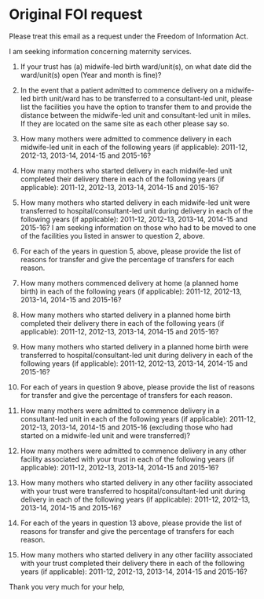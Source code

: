 # Original FOI request

Please treat this email as a request under the Freedom of Information Act.
 
I am seeking information concerning maternity services.
 
 
1. If your trust has (a) midwife-led birth ward/unit(s), on what date did the ward/unit(s) open (Year and month is fine)?
 
2. In the event that a patient admitted to commence delivery on a midwife-led birth unit/ward has to be transferred to a consultant-led unit, please list the facilities you have the option to transfer them to and provide the distance between the midwife-led unit and consultant-led unit in miles. If they are located on the same site as each other please say so.
 
3. How many mothers were admitted to commence delivery in each midwife-led unit in each of the following years (if applicable): 2011-12, 2012-13, 2013-14, 2014-15 and 2015-16?
 
4. How many mothers who started delivery in each midwife-led unit completed their delivery there in each of the following years (if applicable): 2011-12, 2012-13, 2013-14, 2014-15 and 2015-16?
 
5. How many mothers who started delivery in each midwife-led unit were transferred to hospital/consultant-led unit during delivery in each of the following years (if applicable): 2011-12, 2012-13, 2013-14, 2014-15 and 2015-16? I am seeking information on those who had to be moved to one of the facilities you listed in answer to question 2, above.
 
6. For each of the years in question 5, above, please provide the list of reasons for transfer and give the percentage of transfers for each reason.
 
7. How many mothers commenced delivery at home (a planned home birth) in each of the following years (if applicable): 2011-12, 2012-13, 2013-14, 2014-15 and 2015-16?
 
8. How many mothers who started delivery in a planned home birth completed their delivery there in each of the following years (if applicable): 2011-12, 2012-13, 2013-14, 2014-15 and 2015-16?
 
9. How many mothers who started delivery in a planned home birth were transferred to hospital/consultant-led unit during delivery in each of the following years (if applicable): 2011-12, 2012-13, 2013-14, 2014-15 and 2015-16?
 
10. For each of years in question 9 above, please provide the list of reasons for transfer and give the percentage of transfers for each reason.
 
11. How many mothers were admitted to commence delivery in a consultant-led unit in each of the following years (if applicable): 2011-12, 2012-13, 2013-14, 2014-15 and 2015-16 (excluding those who had started on a midwife-led unit and were transferred)?
 
12. How many mothers were admitted to commence delivery in any other facility associated with your trust in each of the following years (if applicable): 2011-12, 2012-13, 2013-14, 2014-15 and 2015-16?
 
13. How many mothers who started delivery in any other facility associated with your trust were transferred to hospital/consultant-led unit during delivery in each of the following years (if applicable): 2011-12, 2012-13, 2013-14, 2014-15 and 2015-16?
 
14. For each of the years in question 13 above, please provide the list of reasons for transfer and give the percentage of transfers for each reason.
 
15. How many mothers who started delivery in any other facility associated with your trust completed their delivery there in each of the following years (if applicable): 2011-12, 2012-13, 2013-14, 2014-15 and 2015-16?
 
 
 
Thank you very much for your help,
